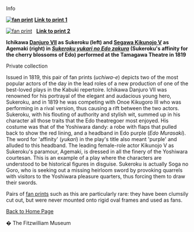 Info

 **[![fan print](textF.1.jpg)](KUN/kun405.htm)** **[Link to print 1](KUN/kun405.htm)**

[![fan print](textF.2.jpg)](KUN/kun406.htm)   **[Link to print 2](KUN/kun406.htm)**

**Ichikawa [Danjuro VII](Group8pt1.htm) as Sukeroku (left) and [Segawa Kikunojo V](Group7.htm) as Agemaki (right) in _[Sukeroku yukari no Edo zakura](Group5.htm)_ (Sukeroku's affinity for the cherry blossoms of Edo) performed at the Tamagawa Theatre in 1819**  

Private collection

Issued in 1819, this pair of fan prints (_uchiwa-e_) depicts two of the most popular actors of the day in the lead roles of a new production of one of the best-loved plays in the Kabuki repertoire. Ichikawa Danjuro VII was renowned for his portrayal of the elegant and audacious young hero, Sukeroku, and in 1819 he was competing with Onoe Kikugoro III who was performing in a rival version, thus causing a rift between the two actors. Sukeroku, with his flouting of authority and stylish wit, summed up in his character all those traits that the Edo theatregoer most enjoyed. His costume was that of the Yoshiwara dandy: a robe with flaps that pulled back to show the red lining, and a headband in Edo purple (_Edo Murasaki_). The word for 'affinity' (_yukari_) in the play's title also meant 'purple' and alluded to this headband. The leading female-role actor Kikunojo V as Sukeroku's paramour, Agemaki, is dressed in all the finery of the Yoshiwara courtesan. This is an example of a play where the characters are understood to be historical figures in disguise. Sukeroku is actually Soga no Goro, who is seeking out a missing heirloom sword by provoking quarrels with visitors to the Yoshiwara pleasure quarters, thus forcing them to draw their swords.

Pairs of [fan prints](textF2.htm) such as this are particularly rare: they have been clumsily cut out, but were never mounted onto rigid oval frames and used as fans.  

[Back to Home Page](texthomepage.htm)


� The Fitzwilliam Museum

